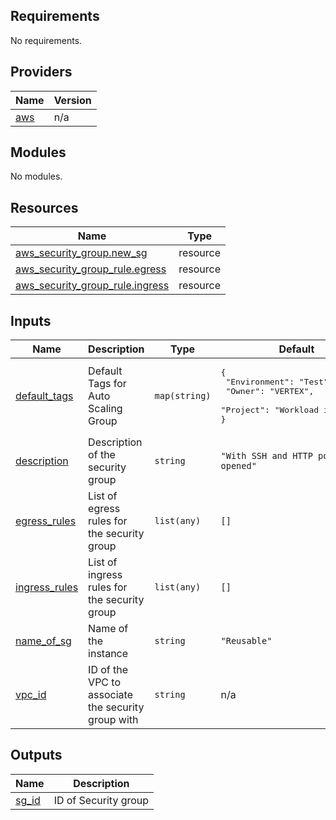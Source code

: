 <!-- BEGIN_TF_DOCS -->
## Requirements

No requirements.

## Providers

| Name | Version |
|------|---------|
| <a name="provider_aws"></a> [aws](#provider\_aws) | n/a |

## Modules

No modules.

## Resources

| Name | Type |
|------|------|
| [aws_security_group.new_sg](https://registry.terraform.io/providers/hashicorp/aws/latest/docs/resources/security_group) | resource |
| [aws_security_group_rule.egress](https://registry.terraform.io/providers/hashicorp/aws/latest/docs/resources/security_group_rule) | resource |
| [aws_security_group_rule.ingress](https://registry.terraform.io/providers/hashicorp/aws/latest/docs/resources/security_group_rule) | resource |

## Inputs

| Name | Description | Type | Default | Required |
|------|-------------|------|---------|:--------:|
| <a name="input_default_tags"></a> [default\_tags](#input\_default\_tags) | Default Tags for Auto Scaling Group | `map(string)` | <pre>{<br>  "Environment": "Test",<br>  "Owner": "VERTEX",<br>  "Project": "Workload in Europe"<br>}</pre> | no |
| <a name="input_description"></a> [description](#input\_description) | Description of the security group | `string` | `"With SSH and HTTP port opened"` | no |
| <a name="input_egress_rules"></a> [egress\_rules](#input\_egress\_rules) | List of egress rules for the security group | `list(any)` | `[]` | no |
| <a name="input_ingress_rules"></a> [ingress\_rules](#input\_ingress\_rules) | List of ingress rules for the security group | `list(any)` | `[]` | no |
| <a name="input_name_of_sg"></a> [name\_of\_sg](#input\_name\_of\_sg) | Name of the instance | `string` | `"Reusable"` | no |
| <a name="input_vpc_id"></a> [vpc\_id](#input\_vpc\_id) | ID of the VPC to associate the security group with | `string` | n/a | yes |

## Outputs

| Name | Description |
|------|-------------|
| <a name="output_sg_id"></a> [sg\_id](#output\_sg\_id) | ID of Security group |
<!-- END_TF_DOCS -->